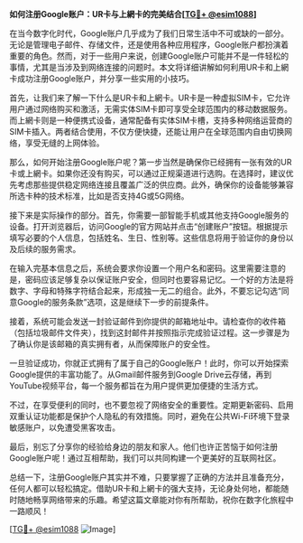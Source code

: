 **如何注册Google账户：UR卡与上網卡的完美结合[[TG💪+ @esim1088](https://t.me/s/esim1088)]**

在当今数字化时代，Google账户几乎成为了我们日常生活中不可或缺的一部分。无论是管理电子邮件、存储文件，还是使用各种应用程序，Google账户都扮演着重要的角色。然而，对于一些用户来说，创建Google账户可能并不是一件轻松的事情，尤其是当涉及到网络连接的问题时。本文将详细讲解如何利用UR卡和上網卡成功注册Google账户，并分享一些实用的小技巧。

首先，让我们来了解一下什么是UR卡和上網卡。UR卡是一种虚拟SIM卡，它允许用户通过网络购买和激活，无需实体SIM卡即可享受全球范围内的移动数据服务。而上網卡则是一种便携式设备，通常配备有实体SIM卡槽，支持多种网络运营商的SIM卡插入。两者结合使用，不仅方便快捷，还能让用户在全球范围内自由切换网络，享受无缝的上网体验。

那么，如何开始注册Google账户呢？第一步当然是确保你已经拥有一张有效的UR卡或上網卡。如果你还没有购买，可以通过正规渠道进行选购。在选择时，建议优先考虑那些提供稳定网络连接且覆盖广泛的供应商。此外，确保你的设备能够兼容所选卡种的技术标准，比如是否支持4G或5G网络。

接下来是实际操作的部分。首先，你需要一部智能手机或其他支持Google服务的设备。打开浏览器后，访问Google的官方网站并点击“创建账户”按钮。根据提示填写必要的个人信息，包括姓名、生日、性别等。这些信息将用于验证你的身份以及后续的服务需求。

在输入完基本信息之后，系统会要求你设置一个用户名和密码。这里需要注意的是，密码应该足够复杂以保证账户安全，但同时也要容易记忆。一个好的方法是将数字、字母和特殊字符结合起来，形成独一无二的组合。此外，不要忘记勾选“同意Google的服务条款”选项，这是继续下一步的前提条件。

接着，系统可能会发送一封验证邮件到你提供的邮箱地址中。请检查你的收件箱（包括垃圾邮件文件夹），找到这封邮件并按照指示完成验证过程。这一步骤是为了确认你是该邮箱的真实拥有者，从而保障账户的安全性。

一旦验证成功，你就正式拥有了属于自己的Google账户！此时，你可以开始探索Google提供的丰富功能了。从Gmail邮件服务到Google Drive云存储，再到YouTube视频平台，每一个服务都旨在为用户提供更加便捷的生活方式。

不过，在享受便利的同时，也不要忽视了网络安全的重要性。定期更新密码、启用双重认证功能都是保护个人隐私的有效措施。同时，避免在公共Wi-Fi环境下登录敏感账户，以免遭受黑客攻击。

最后，别忘了分享你的经验给身边的朋友和家人。他们也许正苦恼于如何注册Google账户呢！通过互相帮助，我们可以共同构建一个更美好的互联网社区。

总结一下，注册Google账户其实并不难，只要掌握了正确的方法并且准备充分，任何人都可以轻松搞定。借助UR卡和上網卡的强大支持，无论身处何地，都能随时随地畅享网络带来的乐趣。希望这篇文章能对你有所帮助，祝你在数字化旅程中一路顺风！

[[TG💪+ @esim1088](https://t.me/s/esim1088) ![Image](https://i.postimg.cc/4NQfJmqS/Snipaste-2025-05-13-00-14-12.png)]